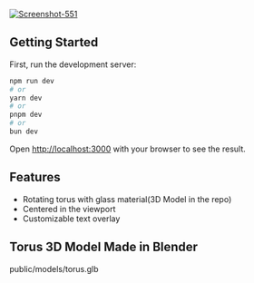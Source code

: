 <a href="https://ibb.co/pJN2wYQ"><img src="https://i.ibb.co/yWK0PHp/Screenshot-551.png" alt="Screenshot-551" border="0"></a>
## Getting Started

First, run the development server:

```bash
npm run dev
# or
yarn dev
# or
pnpm dev
# or
bun dev
```

Open [http://localhost:3000](http://localhost:3000) with your browser to see the result.

## Features
- Rotating torus with glass material(3D Model in the repo)
- Centered in the viewport
- Customizable text overlay

## Torus 3D Model Made in Blender

public/models/torus.glb

